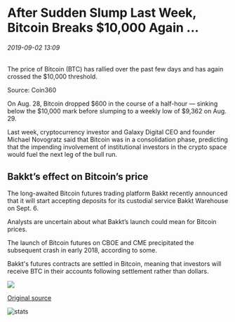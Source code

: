 # After Sudden Slump Last Week, Bitcoin Breaks $10,000 Again ...

###### 2019-09-02 13:09

The price of Bitcoin (BTC) has rallied over the past few days and has again crossed the $10,000 threshold.

Source: Coin360

On Aug. 28, Bitcoin dropped $600 in the course of a half-hour — sinking below the $10,000 mark before slumping to a weekly low of $9,362 on Aug. 29.

Last week, cryptocurrency investor and Galaxy Digital CEO and founder Michael Novogratz said that Bitcoin was in a consolidation phase, predicting that the impending involvement of institutional investors in the crypto space would fuel the next leg of the bull run.

## Bakkt’s effect on Bitcoin’s price

The long-awaited Bitcoin futures trading platform Bakkt recently announced that it will start accepting deposits for its custodial service Bakkt Warehouse on Sept. 6.

Analysts are uncertain about what Bakkt’s launch could mean for Bitcoin prices.

The launch of Bitcoin futures on CBOE and CME precipitated the subsequent crash in early 2018, according to some.

Bakkt's futures contracts are settled in Bitcoin, meaning that investors will receive BTC in their accounts following settlement rather than dollars.

![](https://s3.cointelegraph.com/storage/uploads/view/5fa2691a6515b11c701e03564bd97210.png)

[Original source](https://cointelegraph.com/news/after-slight-dip-earlier-this-week-bitcoin-breaks-10-000-again)

![stats](https://c.statcounter.com/11760860/0/a89fa40b/1/ "stats")